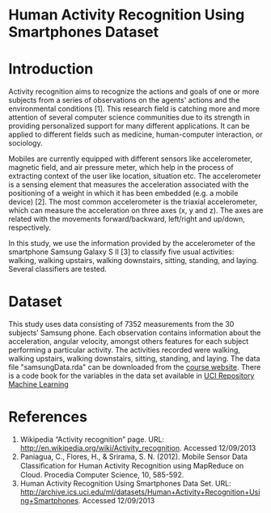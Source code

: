 Human Activity Recognition Using Smartphones Dataset
======================

Introduction
==
Activity recognition aims to recognize the actions and goals of one or more subjects from a series of observations on the agents' actions and the environmental conditions [1]. This research field is catching more and more attention of several computer science communities due to its strength in providing personalized support for many different applications. It can be applied to different fields such as medicine, human-computer interaction, or sociology.
 
Mobiles are currently equipped with different sensors like accelerometer, magnetic field, and air pressure meter, which help in the process of extracting context of the user like location, situation etc. The accelerometer is a sensing element that measures the acceleration associated with the positioning of a weight in which it has been embedded (e.g. a mobile device) [2]. The most common accelerometer is the triaxial accelerometer, which can measure the acceleration on three axes (x, y and z). The axes are related with the movements forward/backward, left/right and up/down, respectively. 

In this study, we use the information provided by the accelerometer of the smartphone Samsung Galaxy S II [3] to classify five usual activities: walking, walking upstairs, walking downstairs, sitting, standing, and laying. Several classifiers are tested.

Dataset
==
This study uses data consisting of 7352 measurements from the 30 subjects’ Samsung phone. Each observation contains information about the acceleration, angular velocity, amongst others features for each subject performing a particular activity. The activities recorded were walking, walking upstairs, walking downstairs, sitting, standing, and laying. 
The data file "samsungData.rda" can be downloaded from the [course website](https://spark-public.s3.amazonaws.com/dataanalysis/samsungData.rda).  There is a code book for the variables in the data set available in [UCI Repository Machine Learning](http://archive.ics.uci.edu/ml/datasets/Human+Activity+Recognition+Using+Smartphones)

References
==
1. Wikipedia “Activity recognition” page. URL:  http://en.wikipedia.org/wiki/Activity_recognition. Accessed 12/09/2013
2. Paniagua, C., Flores, H., & Srirama, S. N. (2012). Mobile Sensor Data Classiﬁcation for Human Activity Recognition using MapReduce on Cloud. Procedia Computer Science, 10, 585-592.
3. Human Activity Recognition Using Smartphones Data Set. URL: http://archive.ics.uci.edu/ml/datasets/Human+Activity+Recognition+Using+Smartphones. Accessed 12/09/2013
